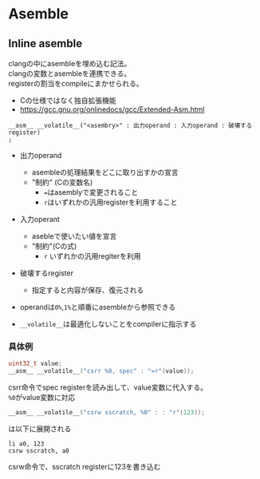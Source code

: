 # Asemble

## Inline asemble

clangの中にasembleを埋め込む記法。  
clangの変数とasembleを連携できる。  
registerの割当をcompileにまかせられる。

* Cの仕様ではなく独自拡張機能
* https://gcc.gnu.org/onlinedocs/gcc/Extended-Asm.html

```
__asm__ __volatile__("<asembry>" : 出力operand : 入力operand : 破壊するregister)
;
```

* 出力operand
  * asembleの処理結果をどこに取り出すかの宣言
  * "制約" (Cの変数名)
    * `=`はasemblyで変更されること
    * `r`はいずれかの汎用registerを利用すること

* 入力operant
  * asebleで使いたい値を宣言
  * "制約"(Cの式)
    * `r` いずれかの汎用regiterを利用

* 破壊するregister
  * 指定すると内容が保存、復元される

* operandは`0%`,`1%`と順番にasembleから参照できる

* `__volatile__`は最適化しないことをcompilerに指示する


### 具体例

```c
uint32_t value;
__asm__ __volatile__("csrr %0, spec" : "=r"(value));
```

csrr命令でspec registerを読み出して、value変数に代入する。  
`%0`がvalue変数に対応

```c
__asm__ __volatile__("csrw sscratch, %0" : : "r"(123));
```
は以下に展開される

```
li a0, 123
csrw sscratch, a0
```

csrw命令で、sscratch registerに123を書き込む


